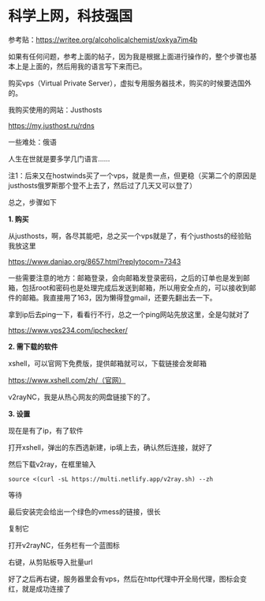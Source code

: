 # 科学上网，科技强国

参考贴：https://writee.org/alcoholicalchemist/oxkya7im4b

如果有任何问题，参考上面的帖子，因为我是根据上面进行操作的，整个步骤也基本上是上面的，然后用我的语言写下来而已。

购买vps（Virtual Private Server），虚拟专用服务器技术，购买的时候要选国外的。

我购买使用的网站：Justhosts

https://my.justhost.ru/rdns

一些难处：俄语

人生在世就是要多学几门语言……

注1：后来又在hostwinds买了一个vps，就是贵一点，但更稳（买第二个的原因是justhosts俄罗斯那个登不上去了，然后过了几天又可以登了）

总之，步骤如下

**1. 购买**

从justhosts，啊，各尽其能吧，总之买一个vps就是了，有个justhosts的经验贴我放这里

https://www.daniao.org/8657.html?replytocom=7343

一些需要注意的地方：邮箱登录，会向邮箱发登录密码，之后的订单也是发到邮箱，包括root和密码也是处理完成后发送到邮箱，所以用安全点的，可以接收到邮件的邮箱。我直接用了163，因为懒得登gmail，还要先翻出去一下。

拿到ip后去ping一下，看看行不行，总之一个ping网站先放这里，全是勾就对了

https://www.vps234.com/ipchecker/

**2. 需下载的软件**

xshell，可以官网下免费版，提供邮箱就可以，下载链接会发邮箱

https://www.xshell.com/zh/（官网）

v2rayNC，我是从热心网友的网盘链接下的了。

**3. 设置**

现在是有了ip，有了软件

打开xshell，弹出的东西选新建，ip填上去，确认然后连接，就好了

然后下载v2ray，在框里输入

```
source <(curl -sL https://multi.netlify.app/v2ray.sh) --zh
```

等待

最后安装完会给出一个绿色的vmess的链接，很长

复制它

打开v2rayNC，任务栏有一个蓝图标

右键，从剪贴板导入批量url

好了之后再右键，服务器里会有vps，然后在http代理中开全局代理，图标会变红，就是成功连接了